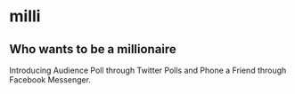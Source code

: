 # milli
## Who wants to be a **milli**onaire

Introducing Audience Poll through Twitter Polls and Phone a Friend through Facebook Messenger.